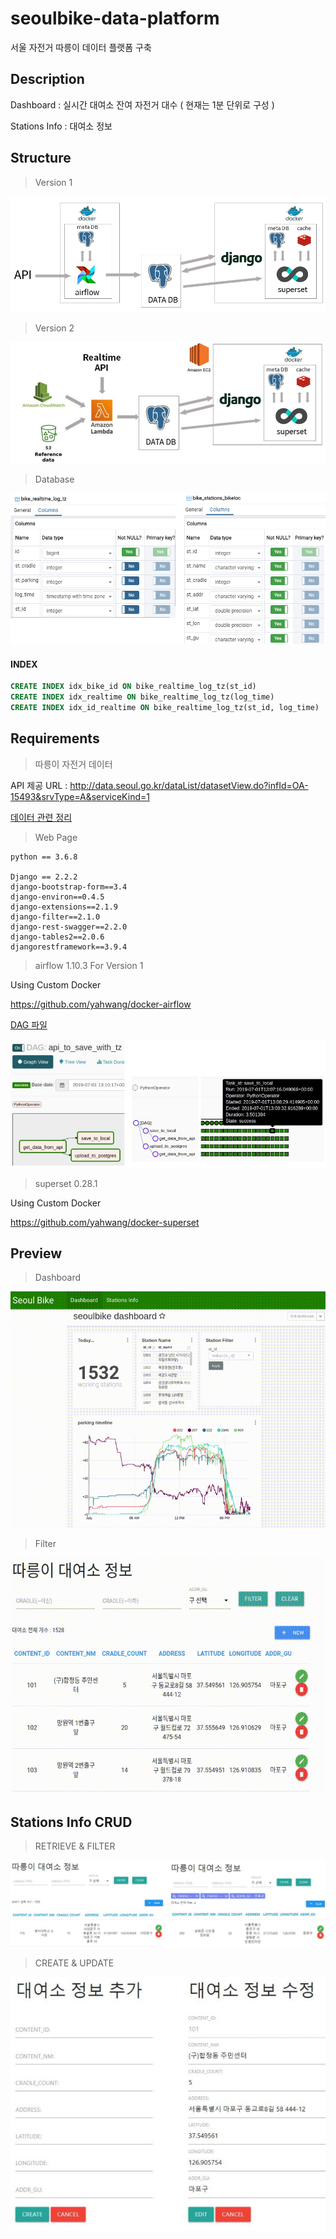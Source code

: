 # seoulbike-data-platform

서울 자전거 따릉이 데이터 플랫폼 구축

## Description

Dashboard : 실시간 대여소 잔여 자전거 대수 ( 현재는 1분 단위로 구성 )

Stations Info : 대여소 정보

## Structure

> Version 1

<img src="./imgs/structure.png" alt="png">

> Version 2

<img src="./imgs/structure_v2_2.jpg" alt="png2">

> Database

<img src="./imgs/db_structure.png" alt="png3">

#### INDEX

``` sql
CREATE INDEX idx_bike_id ON bike_realtime_log_tz(st_id)
CREATE INDEX idx_realtime ON bike_realtime_log_tz(log_time)
CREATE INDEX idx_id_realtime ON bike_realtime_log_tz(st_id, log_time)
```

## Requirements

> 따릉이 자전거 데이터

API 제공 URL : http://data.seoul.go.kr/dataList/datasetView.do?infId=OA-15493&srvType=A&serviceKind=1

[데이터 관련 정리](https://github.com/yahwang/seoulbike-data-platform/tree/master/Data_API)

> Web Page

    python == 3.6.8

    Django == 2.2.2
    django-bootstrap-form==3.4
    django-environ==0.4.5
    django-extensions==2.1.9
    django-filter==2.1.0
    django-rest-swagger==2.2.0
    django-tables2==2.0.6
    djangorestframework==3.9.4

> airflow 1.10.3 For Version 1

Using Custom Docker

https://github.com/yahwang/docker-airflow

[DAG 파일](https://github.com/yahwang/seoulbike-data-platform/tree/master/dags/api_to_save.py)

<img src="./imgs/airflow_dag.jpg" alt="dag">

> superset 0.28.1

Using Custom Docker

https://github.com/yahwang/docker-superset

## Preview

> Dashboard

<img src="./imgs/dashboard.gif" alt="dashboard">

> Filter

<img src="./imgs/filter.gif" alt="filter">

## Stations Info CRUD

> RETRIEVE & FILTER

<img src="./imgs/screen_1.jpg" alt="sc1">

> CREATE & UPDATE

<img src="./imgs/screen_2.jpg" alt="sc2">



